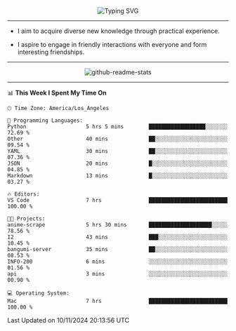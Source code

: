 <p align="center">
  <img src="https://readme-typing-svg.demolab.com?font=Fira+Code&weight=500&size=32&duration=2500&pause=1600&center=true&vCenter=true&random=false&width=1024&height=64&lines=Hi+there+%F0%9F%91%8B;I'm+delighted+you+could+make+it+here+%F0%9F%8E%89;I'm+Harry%2C+a+college+student+still+finding+my+way" alt="Typing SVG" />
</p>


---


- I aim to acquire diverse new knowledge through practical experience.

- I aspire to engage in friendly interactions with everyone and form interesting friendships.


---


<p align="center">
  <img src="https://github-readme-stats.vercel.app/api?username=Harry-Jing&show_icons=true" alt="github-readme-stats"/>
</p>


---

<!--START_SECTION:waka-->
📊 **This Week I Spent My Time On** 

```text
🕑︎ Time Zone: America/Los_Angeles

💬 Programming Languages: 
Python                   5 hrs 5 mins        ██████████████████░░░░░░░   72.69 % 
Other                    40 mins             ██░░░░░░░░░░░░░░░░░░░░░░░   09.54 % 
YAML                     30 mins             ██░░░░░░░░░░░░░░░░░░░░░░░   07.36 % 
JSON                     20 mins             █░░░░░░░░░░░░░░░░░░░░░░░░   04.85 % 
Markdown                 13 mins             █░░░░░░░░░░░░░░░░░░░░░░░░   03.27 % 

🔥 Editors: 
VS Code                  7 hrs               █████████████████████████   100.00 % 

🐱‍💻 Projects: 
anime-scrape             5 hrs 30 mins       ████████████████████░░░░░   78.56 % 
I2                       43 mins             ███░░░░░░░░░░░░░░░░░░░░░░   10.45 % 
bangumi-server           35 mins             ██░░░░░░░░░░░░░░░░░░░░░░░   08.53 % 
INFO-200                 6 mins              ░░░░░░░░░░░░░░░░░░░░░░░░░   01.56 % 
api                      3 mins              ░░░░░░░░░░░░░░░░░░░░░░░░░   00.90 % 

💻 Operating System: 
Mac                      7 hrs               █████████████████████████   100.00 % 
```


 Last Updated on 10/11/2024 20:13:56 UTC
<!--END_SECTION:waka-->
